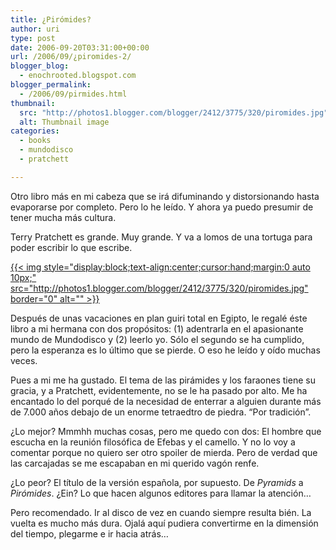 ```yaml
---
title: ¿Pirómides?
author: uri
type: post
date: 2006-09-20T03:31:00+00:00
url: /2006/09/¿piromides-2/
blogger_blog:
  - enochrooted.blogspot.com
blogger_permalink:
  - /2006/09/pirmides.html
thumbnail:
  src: "http://photos1.blogger.com/blogger/2412/3775/320/piromides.jpg"
  alt: Thumbnail image
categories:
  - books
  - mundodisco
  - pratchett

---
```

Otro libro más en mi cabeza que se irá difuminando y distorsionando hasta evaporarse por completo. Pero lo he leído. Y ahora ya puedo presumir de tener mucha más cultura.

Terry Pratchett es grande. Muy grande. Y va a lomos de una tortuga para poder escribir lo que escribe.

[{{< img style="display:block;text-align:center;cursor:hand;margin:0 auto 10px;" src="http://photos1.blogger.com/blogger/2412/3775/320/piromides.jpg" border="0" alt="" >}}][1]

Después de unas vacaciones en plan guiri total en Egipto, le regalé éste libro a mi hermana con dos propósitos: (1) adentrarla en el apasionante mundo de Mundodisco y (2) leerlo yo. Sólo el segundo se ha cumplido, pero la esperanza es lo último que se pierde. O eso he leído y oído muchas veces.

Pues a mi me ha gustado. El tema de las pirámides y los faraones tiene su gracia, y a Pratchett, evidentemente, no se le ha pasado por alto. Me ha encantado lo del porqué de la necesidad de enterrar a alguien durante más de 7.000 años debajo de un enorme tetraedtro de piedra. &#8220;Por tradición&#8221;.

¿Lo mejor? Mmmhh muchas cosas, pero me quedo con dos: El hombre que escucha en la reunión filosófica de Efebas y el camello. Y no lo voy a comentar porque no quiero ser otro spoiler de mierda. Pero de verdad que las carcajadas se me escapaban en mi querido vagón renfe.

¿Lo peor? El título de la versión española, por supuesto. De <span style="font-style:italic;">Pyramids</span> a <span style="font-style:italic;">Pirómides</span>. ¿Ein? Lo que hacen algunos editores para llamar la atención&#8230;

Pero recomendado. Ir al disco de vez en cuando siempre resulta bién. La vuelta es mucho más dura. Ojalá aquí pudiera convertirme en la dimensión del tiempo, plegarme e ir hacia atrás&#8230;

 [1]: http://photos1.blogger.com/blogger/2412/3775/1600/piromides.jpg